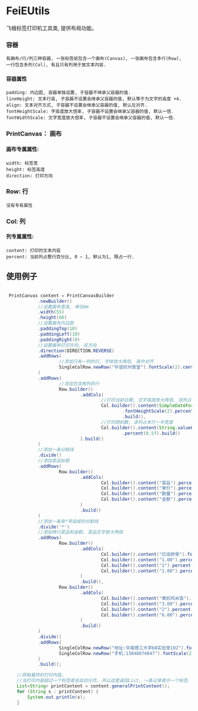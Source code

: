# FeiEUtils
飞蛾标签打印机工具类, 提供布局功能。

### 容器

    有画布/行/列三种容器, 一张标签纸包含一个画布(Canvas), 一张画布包含多行(Row),
    一行包含多列(Col), 有且只有列用于放文本内容.

    

#### 容器属性
    
    padding: 内边距, 容器单独设置, 子容器不继承父容器的值.
    lineHeight: 文本行高, 子容器不设置会继承父容器的值, 默认等于为文字的高度 +4.
    align: 文本对齐方式, 子容器不设置会继承父容器的值, 默认左对齐.
    fontHeightScale: 字高度放大倍率, 子容器不设置会继承父容器的值, 默认一倍.
    fontWidthScale: 文字宽度放大倍率, 子容器不设置会继承父容器的值, 默认一倍.

### PrintCanvas： 画布
#### 画布专属属性: 
    width: 标签宽
    height: 标签高度
    direction: 打印方向

### Row: 行
    没有专有属性

### Col: 列
#### 列专属属性:
    content: 打印的文本内容
    percent: 当前列占整行百分比, 0 ~ 1, 默认为1, 既占一行.

## 使用例子

```java

 PrintCanvas content = PrintCanvasBuilder
            .newBuilder()
            //设置画布宽高, 单位mm
            .width(55)
            .height(80)
            //设置画布内边距
            .paddingTop(10)
            .paddingLeft(10)
            .paddingRight(0)
            //设置画布打印方向, 反方向
            .direction(DIRECTION.REVERSE)
            .addRows(
                    //添加只有一列的行, 字体放大两倍, 居中对齐
                    SingleColRow.newRow("华谊钦州食堂").fontScale(2).center().build()
            )
            .addRows(
                    //添加包含两列的行
                    Row.builder()
                            .addCols(
                                    //打印当前日期, 文字高度放大两倍, 该列占本行一半宽度
                                    Col.builder().content(SimpleDateFormat.getDateInstance().format(new Date()))
                                            .fontHeightScale(2).percent(0.5f)
                                            .build(),
                                    //打印随机数, 该列占本行一半宽度
                                    Col.builder().content(String.valueOf(Math.ceil(Math.random() * 1000)))
                                            .percent(0.5f).build()
                            ).build()
            )
            //添加一条分割线
            .divide()
            //添加菜品标题
            .addRows(
                    Row.builder()
                            .addCols(
                                    Col.builder().content("菜品").percent(0.5f).build(),
                                    Col.builder().content("单价").percent(0.15f).build(),
                                    Col.builder().content("数量").percent(0.15f).build(),
                                    Col.builder().content("金额").percent(0.15f).build()
                            )
                            .build()
            )
            //添加一条有*号组成的分割线
            .divide('*')
            //添加两行菜品和金额, 菜品文字放大两倍
            .addRows(
                    Row.builder()
                            .addCols(
                                    Col.builder().content("红烧排骨").fontScale(2).percent(0.5f).build(),
                                    Col.builder().content("1.00").percent(0.15f).build(),
                                    Col.builder().content("1").percent(0.15f).build(),
                                    Col.builder().content("1.00").percent(0.15f).build()
                            )
                            .build(),
                    Row.builder()
                            .addCols(
                                    Col.builder().content("黄焖鸡米饭").fontScale(2).percent(0.5f).build(),
                                    Col.builder().content("3.00").percent(0.15f).build(),
                                    Col.builder().content("2").percent(0.15f).build(),
                                    Col.builder().content("6.00").percent(0.15f).build()
                            )
                            .build()
            )
            .divide()
            .addRows(
                    SingleColRow.newRow("地址:华南理工大学b8实验室102").fontScale(2).build(),
                    SingleColRow.newRow("手机:13048074047").fontScale(2).build()
            )
            .build();

    //获取最终的打印内容,
    //当打印内容超过一个标签是会自动分页, 所以这里返回List, 一条记录表示一个标签.      
    List<String> printContent = content.generalPrintContent();
    for (String s : printContent) {
        System.out.println(s);
    }

```
